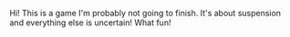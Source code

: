 Hi! This is a game I'm probably not going to finish.
It's about suspension and everything else is uncertain! What fun!
